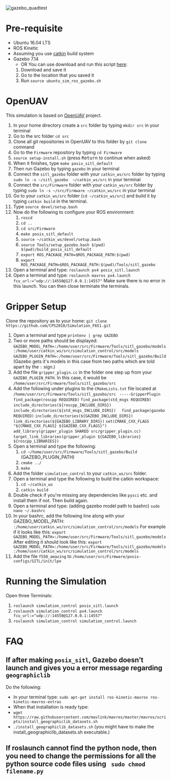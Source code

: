 
  ![gazebo_quadtest](https://user-images.githubusercontent.com/2436747/48624033-bdee7180-e9ab-11e8-8414-801eee34f4e9.png)

# Pre-requisite #
* Ubuntu 16.04 LTS
* ROS Kinetic
* Assuming you use [catkin](http://wiki.ros.org/catkin) build system
* Gazebo 7.14 
  * OR You can use download and run this script [here](https://raw.githubusercontent.com/PX4/Devguide/master/build_scripts/ubuntu_sim_ros_gazebo.sh):
   1. Download and save it
   2. Go to the location that you saved it
   3. Run `source ubuntu_sim_ros_gazebo.sh`
   
# OpenUAV #
This simulation is based on [OpenUAV](https://github.com/Open-UAV) project.
1. In your home directory create a `src` folder by typing `mkdir src` in your terminal
2. Go to the src folder `cd src`
3. Clone all git repositories in OpenUAV to this folder by `git clone` command
4. Go to the `Firmware` repository by typing `cd Firmware`
5. `source setup-install.sh` (press <kbd>Return</kbd> to continue when asked)
6. When it finishes, type `make posix_sitl_default`
7. Then run Gazebo by typing `gazebo` in your terminal
8. Connect the `sitl_gazebo` folder with your `catkin_ws/src` folder by typing `sudo ln -s ~/sitl_gazebo  ~/catkin_ws/src` in your terminal
9. Connect the `src/Firmware` folder with your `catkin_ws/src` folder by typing `sudo ln -s ~/src/Firmware ~/catkin_ws/src` in your terminal
10. Go to your `catkin_ws/src` folder (`cd ~/catkin_ws/src`) and build it by typing `catkin build` in the terminal.
11. Type `source devel/setup.bash`
12. Now do the following to configure your ROS environment:
    1. `roscd`
    2. `cd ..`
    3. `cd src/Firmware`
    4. `make posix_sitl_default`
    5. `source ~/catkin_ws/devel/setup.bash`
    6. `source Tools/setup_gazebo.bash $(pwd) $(pwd)/build_posix_sitl_default`
    7. `export ROS_PACKAGE_PATH=$ROS_PACKAGE_PATH:$(pwd)`
    8. `export ROS_PACKAGE_PATH=$ROS_PACKAGE_PATH:$(pwd)/Tools/sitl_gazebo`
13. Open a terminal and type: `roslaunch px4 posix_sitl.launch`
14. Open a terminal and type: `roslaunch mavros px4.launch fcu_url:="udp://:14550@127.0.0.1:14557"`
Make sure there is no error in this launch. You can then close terminate the terminals.

# Gripper Setup #
Clone the repository as to your home: `git clone https://github.com/CPS2018/Simulation_F651.git`
1. Open a terminal and type `printenv | grep GAZEBO`
2. Two or more paths should be displayed:
   `GAZEBO_MODEL_PATH=:/home/user/src/Firmware/Tools/sitl_gazebo/models:/home/user/catkin_ws/src/simulation_control/src/models`
   `GAZEBO_PLUGIN_PATH=:/home/user/src/Firmware/Tools/sitl_gazebo/Build` (Gazebo gets it's models in this case from two paths which are told apart by the `:` sign.)
3. Add the file `gripper_plugin.cc` in the folder one step up from your `GAZEBO_PLUGIN_PATH`. In this case, it would be `/home/user/src/Firmware/Tools/sitl_gazebo/src`
4. Add the following under plugins to the `CMakeLists.txt` file located at `/home/user/src/Firmware/Tools/sitl_gazebo/src`
	` -----GripperPlugin`
	`find_package(roscpp REQUIRED)`
	`find_package(std_msgs REQUIRED)`
	`include_directories(${roscpp_INCLUDE_DIRS})`
	`include_directories(${std_msgs_INCLUDE_DIRS})	`
	`find_package(gazebo REQUIRED)`
	`include_directories(${GAZEBO_INCLUDE_DIRS})`
	`link_directories(${GAZEBO_LIBRARY_DIRS})`
	`set(CMAKE_CXX_FLAGS "${CMAKE_CXX_FLAGS} ${GAZEBO_CXX_FLAGS}")`
        `add_library(gripper_plugin SHARED src/gripper_plugin.cc)`
	`target_link_libraries(gripper_plugin ${GAZEBO_libraries} ${roscpp_LIBRARIES})`
5. Open a terminal and type the following:
	1. `cd ~/home/user/src/Firmware/Tools/sitl_gazebo/Build`  (GAZEBO_PLUGIN_PATH)
	2. `cmake ../`
	3. `make`
6. Add the folder `simulation_control` to your `catkin_ws/src` folder.
7. Open a terminal and type the following to build the catkin workspace:
	1. `cd ~/catkin_ws`
	2. `catkin build`
8. Double check if you're missing any dependencies like `pysci` etc. and install them if not. Then build again.
9. Open a terminal and type: (adding gazebo model path to bashrc)
	`sudo nano ~/.bashrc`
10. In your bashrc, add the following line along with your GAZEBO_MODEL_PATH:
	`:/home/user/catkin_ws/src/simulation_control/src/models`
   For example if it looks like this:
	`export GAZEBO_MODEL_PATH=:/home/user/src/Firmware/Tools/sitl_gazebo/models`
   After editing it should look like this:
	`export GAZEBO_MODEL_PATH=:/home/user/src/Firmware/Tools/sitl_gazebo/models:/home/user/catkin_ws/src/simulation_control/src/models`
11. Add the file `f550_amazing` to `/home/user/src/Firmware/posix-configs/SITL/init/lpe`

# Running the Simulation #
Open three Terminals:
1. `roslaunch simulation_control posix_sitl.launch`
2. `roslaunch simulation_control px4.launch fcu_url:="udp://:14550@127.0.0.1:14557"`
3. `roslaunch simulation_control simulation_control.launch` 
		
# FAQ #
 ## If after making `posix_sitl`, Gazebo doesn’t launch and gives you a error message regarding `geographiclib` ##
 Do the following:
  * In your terminal type: `sudo apt-get install ros-kinetic-mavros ros-kinetic-mavros-extras`
  * When that installation is ready type: 
  * `wget https://raw.githubusercontent.com/mavlink/mavros/master/mavros/scripts/install_geographiclib_datasets.sh`
  * `./install_geographiclib_datasets.sh` (you might have to make the install_geographiclib_datasets.sh executable.)
## If roslaunch cannot find the python node, then you need to change the permissions for all the python source code files using ` sudo chmod filename.py` ##
